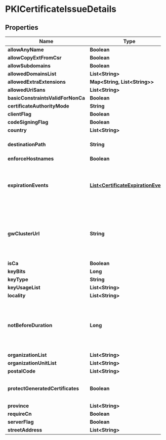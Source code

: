 

# PKICertificateIssueDetails


## Properties

Name | Type | Description | Notes
------------ | ------------- | ------------- | -------------
**allowAnyName** | **Boolean** |  |  [optional]
**allowCopyExtFromCsr** | **Boolean** |  |  [optional]
**allowSubdomains** | **Boolean** |  |  [optional]
**allowedDomainsList** | **List&lt;String&gt;** |  |  [optional]
**allowedExtraExtensions** | **Map&lt;String, List&lt;String&gt;&gt;** |  |  [optional]
**allowedUriSans** | **List&lt;String&gt;** |  |  [optional]
**basicConstraintsValidForNonCa** | **Boolean** |  |  [optional]
**certificateAuthorityMode** | **String** |  |  [optional]
**clientFlag** | **Boolean** |  |  [optional]
**codeSigningFlag** | **Boolean** |  |  [optional]
**country** | **List&lt;String&gt;** |  |  [optional]
**destinationPath** | **String** | DestinationPath is the destination to save generated certificates |  [optional]
**enforceHostnames** | **Boolean** |  |  [optional]
**expirationEvents** | [**List&lt;CertificateExpirationEvent&gt;**](CertificateExpirationEvent.md) | ExpirationNotification holds a list of expiration notices that should be sent in case a certificate is about to expire, this value is being propagated to the Certificate resources that are created |  [optional]
**gwClusterUrl** | **String** | GWClusterURL is required when CAMode is \&quot;public\&quot; and it defines the cluster URL the PKI should be issued from. The GW cluster must have permissions to read associated target&#39;s details |  [optional]
**isCa** | **Boolean** |  |  [optional]
**keyBits** | **Long** |  |  [optional]
**keyType** | **String** |  |  [optional]
**keyUsageList** | **List&lt;String&gt;** |  |  [optional]
**locality** | **List&lt;String&gt;** |  |  [optional]
**notBeforeDuration** | **Long** | A Duration represents the elapsed time between two instants as an int64 nanosecond count. The representation limits the largest representable duration to approximately 290 years. |  [optional]
**organizationList** | **List&lt;String&gt;** |  |  [optional]
**organizationUnitList** | **List&lt;String&gt;** |  |  [optional]
**postalCode** | **List&lt;String&gt;** |  |  [optional]
**protectGeneratedCertificates** | **Boolean** | ProtectGeneratedCertificates dictates whether the created certificates should be protected from deletion |  [optional]
**province** | **List&lt;String&gt;** |  |  [optional]
**requireCn** | **Boolean** |  |  [optional]
**serverFlag** | **Boolean** |  |  [optional]
**streetAddress** | **List&lt;String&gt;** |  |  [optional]



